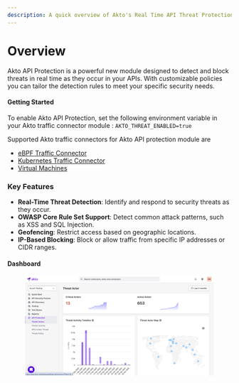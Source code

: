 ```yaml
---
description: A quick overview of Akto's Real Time API Threat Protection
---
```


# Overview

Akto API Protection is a powerful new module designed to detect and block threats in real time as they occur in your APIs. With customizable policies you can tailor the detection rules to meet your specific security needs.

#### Getting Started

To enable Akto API Protection, set the following environment variable in your Akto traffic connector module : `AKTO_THREAT_ENABLED=true`

Supported Akto traffic connectors for Akto API protection module are
- [eBPF Traffic Connector](../../traffic-connector/ebpf/README.md)
- [Kubernetes Traffic Connector](../../traffic-connector/kubernetes/kubernetes.md)
- [Virtual Machines](../../traffic-connector/virtual-machines/README.md)

### Key Features

- **Real-Time Threat Detection**: Identify and respond to security threats as they occur.  
- **OWASP Core Rule Set Support**: Detect common attack patterns, such as XSS and SQL Injection.  
- **Geofencing**: Restrict access based on geographic locations.  
- **IP-Based Blocking**: Block or allow traffic from specific IP addresses or CIDR ranges.

#### Dashboard
<figure><img src="../../.gitbook/assets/threat-protection.png" alt=""><figcaption></figcaption></figure>



